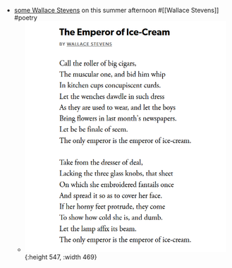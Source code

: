 - [some Wallace Stevens](https://www.poetryfoundation.org/poems/45234/the-emperor-of-ice-cream) on this summer afternoon #[[Wallace Stevens]] #poetry
	- ![image.png](../assets/image_1752364650535_0.png){:height 547, :width 469}